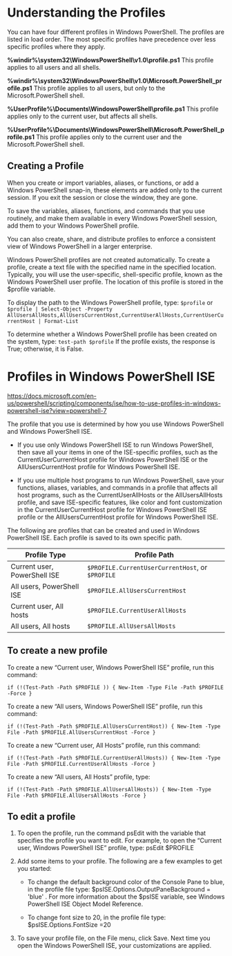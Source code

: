 # Understanding the Profiles

You can have four different profiles in Windows PowerShell. The profiles are listed in load order. The most specific
profiles have precedence over less specific profiles where they apply.

**%windir%\system32\WindowsPowerShell\v1.0\profile.ps1**
This profile applies to all users and all shells.

**%windir%\system32\WindowsPowerShell\v1.0\Microsoft.PowerShell_profile.ps1**
This profile applies to all users, but only to the Microsoft.PowerShell shell.

**%UserProfile%\Documents\WindowsPowerShell\profile.ps1**
This profile applies only to the current user, but affects all shells.

**%UserProfile%\Documents\WindowsPowerShell\Microsoft.PowerShell_profile.ps1**
This profile applies only to the current user and the Microsoft.PowerShell shell.


## Creating a Profile

When you create or import variables, aliases, or functions, or add a Windows PowerShell snap-in, these elements are added
only to the current session. If you exit the session or close the window, they are gone.

To save the variables, aliases, functions, and commands that you use routinely, and make them available in every Windows
PowerShell session, add them to your Windows PowerShell profile.

You can also create, share, and distribute profiles to enforce a consistent view of Windows PowerShell in a larger enterprise.

Windows PowerShell profiles are not created automatically. To create a profile, create a text file with the specified name
in the specified location. Typically, you will use the user-specific, shell-specific profile, known as the Windows PowerShell
user profile. The location of this profile is stored in the $profile variable.

To display the path to the Windows PowerShell profile, type:
`$profile`
or
`$profile | Select-Object -Property AllUsersAllHosts,AllUsersCurrentHost,CurrentUserAllHosts,CurrentUserCurrentHost | Format-List`

To determine whether a Windows PowerShell profile has been created on the system, type:
`test-path $profile`
If the profile exists, the response is True; otherwise, it is False.


# Profiles in Windows PowerShell ISE

https://docs.microsoft.com/en-us/powershell/scripting/components/ise/how-to-use-profiles-in-windows-powershell-ise?view=powershell-7

The profile that you use is determined by how you use Windows PowerShell and Windows PowerShell ISE.

* If you use only Windows PowerShell ISE to run Windows PowerShell, then save all your items in one of the ISE-specific profiles, such as the CurrentUserCurrentHost profile for Windows PowerShell ISE or the AllUsersCurrentHost profile for Windows PowerShell ISE.

* If you use multiple host programs to run Windows PowerShell, save your functions, aliases, variables, and commands in a profile that affects all host programs, such as the CurrentUserAllHosts or the AllUsersAllHosts profile, and save ISE-specific features, like color and font customization in the CurrentUserCurrentHost profile for Windows PowerShell ISE profile or the AllUsersCurrentHost profile for Windows PowerShell ISE.

The following are profiles that can be created and used in Windows PowerShell ISE. Each profile is saved to its own specific path.

Profile Type | Profile Path
--- | ---
Current user, PowerShell ISE | `$PROFILE.CurrentUserCurrentHost`, or `$PROFILE`
All users, PowerShell ISE | `$PROFILE.AllUsersCurrentHost`
Current user, All hosts | `$PROFILE.CurrentUserAllHosts`
All users, All hosts | `$PROFILE.AllUsersAllHosts`

## To create a new profile

To create a new “Current user, Windows PowerShell ISE” profile, run this command:

`if (!(Test-Path -Path $PROFILE ))
{ New-Item -Type File -Path $PROFILE -Force }`

To create a new “All users, Windows PowerShell ISE” profile, run this command:

`if (!(Test-Path -Path $PROFILE.AllUsersCurrentHost))
{ New-Item -Type File -Path $PROFILE.AllUsersCurrentHost -Force }`

To create a new “Current user, All Hosts” profile, run this command:

`if (!(Test-Path -Path $PROFILE.CurrentUserAllHosts))
{ New-Item -Type File -Path $PROFILE.CurrentUserAllHosts -Force }`

To create a new “All users, All Hosts” profile, type:

`if (!(Test-Path -Path $PROFILE.AllUsersAllHosts))
{ New-Item -Type File -Path $PROFILE.AllUsersAllHosts -Force }`

## To edit a profile

1. To open the profile, run the command psEdit with the variable that specifies the profile you want to edit. For example, to open the “Current user, Windows PowerShell ISE” profile, type: psEdit $PROFILE

2. Add some items to your profile. The following are a few examples to get you started:

     * To change the default background color of the Console Pane to blue, in the profile file type: $psISE.Options.OutputPaneBackground = 'blue' . For more information about the $psISE variable, see Windows PowerShell ISE Object Model Reference.

     * To change font size to 20, in the profile file type: $psISE.Options.FontSize =20

3. To save your profile file, on the File menu, click Save. Next time you open the Windows PowerShell ISE, your customizations are applied.
